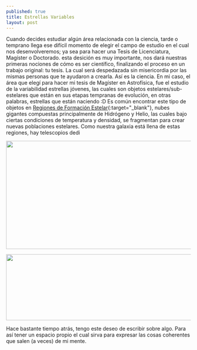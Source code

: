 ```yaml
---
published: true
title: Estrellas Variables
layout: post
---
```


Cuando decides estudiar algún área relacionada con la ciencia, tarde o temprano llega ese difícil momento de elegir el campo de estudio en el cual nos desenvolveremos; ya sea para hacer una Tesis de Licenciatura, Magíster o Doctorado. esta desición es muy importante, nos dará nuestras primeras nociones de cómo es ser científico, finalizando el proceso en un trabajo original: tu tesis. La cual será despedazada sin misericordia por las mismas personas que te ayudaron a crearla. 
Así es la ciencia.
En mi caso, el área que elegí para hacer mi tesis de Magíster en Astrofísica, fue el estudio de la variabilidad estrellas 
jóvenes, las cuales son objetos estelares/sub-estelares que están en sus etapas tempranas de evolución, en otras palabras, estrellas que están naciendo :D
Es común encontrar este tipo de objetos en [Regiones de Formación Estelar](https://es.wikipedia.org/wiki/Formaci%C3%B3n_estelar){:target="_blank"}, nubes gigantes compuestas principalmente de Hidrógeno y Helio, las cuales bajo ciertas condiciones de temperatura y densidad, se fragmentan para crear nuevas poblaciones estelares. Como nuestra galaxia está llena de estas regiones, hay telescopios dedi

<img src="https://raw.githubusercontent.com/nicomedinap/nicomedinap.github.io/master/_posts/Primer_post/BRCs.png"
 height="295" width="810">


<img src="https://raw.githubusercontent.com/nicomedinap/nicomedinap.github.io/master/_posts/Primer_post/Epocas.png"
 height="180" width="810">


Hace bastante tiempo atrás, tengo este deseo de escribir sobre algo. Para así tener un espacio propio el cual sirva 
para expresar las cosas coherentes que salen (a veces) de mi mente.
